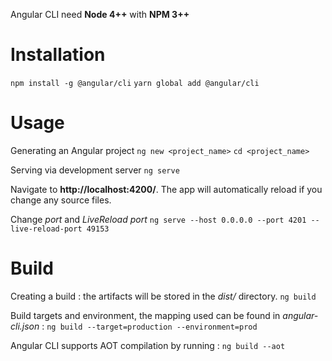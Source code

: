 Angular CLI need __Node 4++__ with __NPM 3++__

# Installation

`npm install -g @angular/cli`
`yarn global add @angular/cli`

# Usage

Generating an Angular project
`ng new <project_name>`
`cd <project_name>`

Serving via development server
`ng serve`

Navigate to __http://localhost:4200/__. The app will automatically reload if you change any source files.

Change _port_ and _LiveReload port_
`ng serve --host 0.0.0.0 --port 4201 --live-reload-port 49153`

# Build

Creating a build : the artifacts will be stored in the _dist/_ directory.
`ng build`

Build targets and environment, the mapping used can be found in _angular-cli.json_ :
`ng build --target=production --environment=prod`

Angular CLI supports AOT compilation by running :
`ng build --aot`